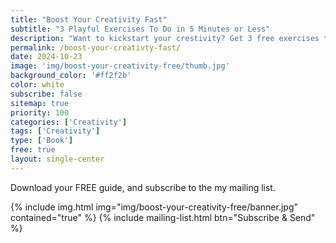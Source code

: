 ```yaml
---
title: "Boost Your Creativity Fast"
subtitle: "3 Playful Exercises To Do in 5 Minutes or Less"
description: "Want to kickstart your crestivity? Get 3 free exercises to boost your creativity fast!"
permalink: /boost-your-creativty-fast/
date: 2024-10-23
image: 'img/boost-your-creativity-free/thumb.jpg'
background_color: '#ff2f2b'
color: white
subscribe: false
sitemap: true
priority: 100
categories: ['Creativity']
tags: ['Creativity']
type: ['Book']
free: true
layout: single-center
---
```


Download your FREE guide, and subscribe to the my mailing list.

{% include img.html img="img/boost-your-creativity-free/banner.jpg" contained="true" %}
{% include mailing-list.html btn="Subscribe &amp; Send" %}
